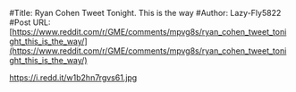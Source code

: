 #Title: Ryan Cohen Tweet Tonight. This is the way
#Author: Lazy-Fly5822
#Post URL: [https://www.reddit.com/r/GME/comments/mpvg8s/ryan_cohen_tweet_tonight_this_is_the_way/](https://www.reddit.com/r/GME/comments/mpvg8s/ryan_cohen_tweet_tonight_this_is_the_way/)


https://i.redd.it/w1b2hn7rgvs61.jpg